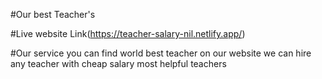 #Our best Teacher's

#Live website Link(https://teacher-salary-nil.netlify.app/)

#Our service
you can find world best teacher on our website
we can hire any teacher with cheap salary
most helpful teachers
